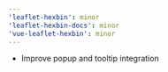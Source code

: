 ```yaml
---
'leaflet-hexbin': minor
'leaflet-hexbin-docs': minor
'vue-leaflet-hexbin': minor
---
```


- Improve popup and tooltip integration
